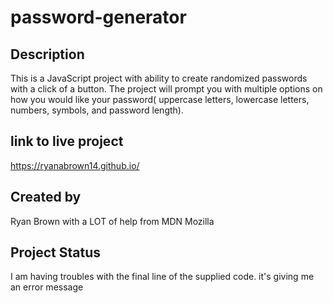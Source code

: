 # password-generator

## Description
This is a JavaScript project with ability to create randomized passwords with a click of a button.  The project will prompt you with multiple options on how you would like your password( uppercase letters, lowercase letters, numbers, symbols, and password length).
## link to live project

https://ryanabrown14.github.io/
## Created by


Ryan Brown with a LOT of help from MDN Mozilla

## Project Status
I am having troubles with the final line of the supplied code.  it's giving me an error message